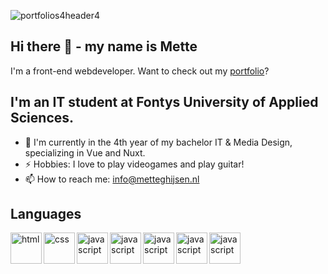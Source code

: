 ![portfolios4header4](https://user-images.githubusercontent.com/84067173/187463620-756486c0-6e05-4a9a-bcd7-31b34bf60c57.png)

## Hi there 👋 - my name is Mette
I'm a front-end webdeveloper.
Want to check out my [portfolio](https://metteghijsen.nl/)?

## I'm an IT student at Fontys University of Applied Sciences. 
- 🌱 I'm currently in the 4th year of my bachelor IT & Media Design, specializing in Vue and Nuxt.
- ⚡ Hobbies: I love to play videogames and play guitar!
- 📫 How to reach me: info@metteghijsen.nl

## Languages
<img align="left" alt="html" width="50px" height="50px" src="https://github.com/metteghijsen/metteghijsen/assets/84067173/39d31284-ed4d-4ded-af28-8a1093adcf31"/>
<img align="left" alt="css" width="50px" height="50px" src="https://github.com/metteghijsen/metteghijsen/assets/84067173/48cbdb5c-0b34-401e-b478-6dc6db3cfa96"/>
<img align="left" alt="javascript" width="50px" src="https://github.com/metteghijsen/metteghijsen/assets/84067173/499f8d87-8eab-4f12-b7a2-f71d70cc5d04"/>
<img align="left" alt="javascript" width="50px" src="https://github.com/metteghijsen/metteghijsen/assets/84067173/5a8f81b2-fbbb-49c1-998c-f6804cec94d0"/>
<img align="left" alt="javascript" width="50px" src="https://github.com/metteghijsen/metteghijsen/assets/84067173/c395adfe-5256-4538-b9a5-61d38d78c276"/>
<img align="left" alt="javascript" width="50px" src="https://github.com/metteghijsen/metteghijsen/assets/84067173/a917ad7b-afcf-4216-98fe-c2a079f9d192"/>
<img align="left" alt="javascript" width="50px" src="https://github.com/metteghijsen/metteghijsen/assets/84067173/f4126d79-ae18-4b11-899c-4d936f8391e8"/>

